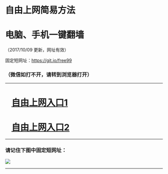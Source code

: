 ﻿# 自由上网简易方法

# 电脑、手机一键翻墙

（2017/10/09 更新，网址有效）

固定短网址：https://git.io/free99

### （微信如打不开，请转到浏览器打开）


***





# &nbsp;&nbsp; <a href="http://ft2131129394.fwq-tz-1001.info/fwqtz01.html?t=100900126844 " target="_blank">自由上网入口1</a>
# &nbsp;&nbsp; <a href="http://ft2821412003.fwq-tz-1002.info/fwqtz02.html?t=100900129892 " target="_blank">自由上网入口2</a>
***

### 请记住下图中固定短网址：

<img src="https://s3-us-west-2.amazonaws.com/fwq-1001/yjfq-20170905okok.png" /> 


***

